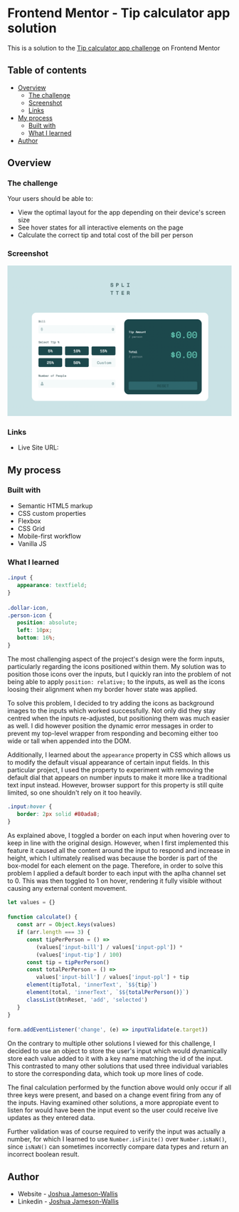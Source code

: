 # Frontend Mentor - Tip calculator app solution

This is a solution to the [Tip calculator app challenge](https://www.frontendmentor.io/challenges/tip-calculator-app-ugJNGbJUX) on Frontend Mentor

## Table of contents

-  [Overview](#overview)
   -  [The challenge](#the-challenge)
   -  [Screenshot](#screenshot)
   -  [Links](#links)
-  [My process](#my-process)
   -  [Built with](#built-with)
   -  [What I learned](#what-i-learned)
-  [Author](#author)

## Overview

### The challenge

Your users should be able to:

-  View the optimal layout for the app depending on their device's screen size
-  See hover states for all interactive elements on the page
-  Calculate the correct tip and total cost of the bill per person

### Screenshot

![](./Screenshot.png)

### Links

-  Live Site URL:

## My process

### Built with

-  Semantic HTML5 markup
-  CSS custom properties
-  Flexbox
-  CSS Grid
-  Mobile-first workflow
-  Vanilla JS

### What I learned

```css
.input {
   appearance: textfield;
}

.dollar-icon,
.person-icon {
   position: absolute;
   left: 10px;
   bottom: 16%;
}
```

The most challenging aspect of the project's design were the form inputs, particularly regarding the icons positioned within them. My solution was to position those icons over the inputs, but I quickly ran into the problem of not being able to apply `position: relative;` to the inputs, as well as the icons loosing their alignment when my border hover state was applied.

To solve this problem, I decided to try adding the icons as background images to the inputs which worked successfully. Not only did they stay centred when the inputs re-adjusted, but positioning them was much easier as well. I did however position the dynamic error messages in order to prevent my top-level wrapper from responding and becoming either too wide or tall when appended into the DOM.

Additionally, I learned about the `appearance` property in CSS which allows us to modify the default visual appearance of certain input fields. In this particular project, I used the property to experiment with removing the default dial that appears on number inputs to make it more like a traditional text input instead. However, browser support for this property is still quite limited, so one shouldn't rely on it too heavily.

```css
.input:hover {
   border: 2px solid #80ada8;
}
```

As explained above, I toggled a border on each input when hovering over to keep in line with the original design. However, when I first implemented this feature it caused all the content around the input to respond and increase in height, which I ultimately realised was because the border is part of the box-model for each element on the page. Therefore, in order to solve this problem I applied a default border to each input with the aplha channel set to 0. This was then toggled to 1 on hover, rendering it fully visible without causing any external content movement.

```js
let values = {}

function calculate() {
   const arr = Object.keys(values)
   if (arr.length === 3) {
      const tipPerPerson = () =>
         (values['input-bill'] / values['input-ppl']) *
         (values['input-tip'] / 100)
      const tip = tipPerPerson()
      const totalPerPerson = () =>
         values['input-bill'] / values['input-ppl'] + tip
      element(tipTotal, 'innerText', `$${tip}`)
      element(total, 'innerText', `$${totalPerPerson()}`)
      classList(btnReset, 'add', 'selected')
   }
}

form.addEventListener('change', (e) => inputValidate(e.target))
```

On the contrary to multiple other solutions I viewed for this challenge, I decided to use an object to store the user's input which would dynamically store each value added to it with a key name matching the id of the input. This contrasted to many other solutions that used three individual variables to store the corresponding data, which took up more lines of code.

The final calculation performed by the function above would only occur if all three keys were present, and based on a change event firing from any of the inputs. Having examined other solutions, a more appropiate event to listen for would have been the input event so the user could receive live updates as they entered data.

Further validation was of course required to verify the input was actually a number, for which I learned to use `Number.isFinite()` over `Number.isNaN()`, since `isNaN()` can sometimes incorrectly compare data types and return an incorrect boolean result.

## Author

-  Website - [Joshua Jameson-Wallis](https://joshuajamesonwallis.com)
-  Linkedin - [Joshua Jameson-Wallis](https://www.linkedin.com/in/joshua-jameson-wallis/)
